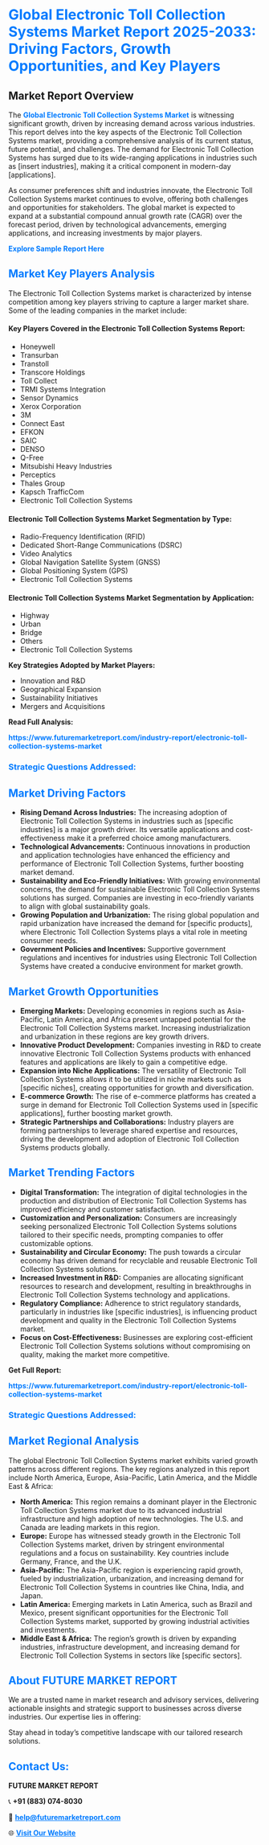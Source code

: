 <h1 style="color: #007BFF;">Global Electronic Toll Collection Systems Market Report 2025-2033: Driving Factors, Growth Opportunities, and Key Players</h1>

<section id="overview">
<h2>Market Report Overview</h2>
<p>The <a href="https://www.futuremarketreport.com/industry-report/electronic-toll-collection-systems-market" style="color: #007BFF; text-decoration: none;"><strong>Global Electronic Toll Collection Systems Market</strong></a> is witnessing significant growth, driven by increasing demand across various industries. This report delves into the key aspects of the Electronic Toll Collection Systems market, providing a comprehensive analysis of its current status, future potential, and challenges. The demand for Electronic Toll Collection Systems has surged due to its wide-ranging applications in industries such as [insert industries], making it a critical component in modern-day [applications].</p>
<p>As consumer preferences shift and industries innovate, the Electronic Toll Collection Systems market continues to evolve, offering both challenges and opportunities for stakeholders. The global market is expected to expand at a substantial compound annual growth rate (CAGR) over the forecast period, driven by technological advancements, emerging applications, and increasing investments by major players.</p>
</section>

<section id="overview">
<p><a href="https://www.futuremarketreport.com/request-sample/reportId=99090" style="color: #007BFF; text-decoration: none;"><strong>Explore Sample Report Here</strong></a></p>
</section>

<section id="key-players">
<h2 style="color: #007BFF;">Market Key Players Analysis</h2>
<p>The Electronic Toll Collection Systems market is characterized by intense competition among key players striving to capture a larger market share. Some of the leading companies in the market include:</p>
<h4>Key Players Covered in the Electronic Toll Collection Systems Report:</h4>
<ul><li>Honeywell</li><li>Transurban</li><li>Transtoll</li><li>Transcore Holdings</li><li>Toll Collect</li><li>TRMI Systems Integration</li><li>Sensor Dynamics</li><li>Xerox Corporation</li><li>3M</li><li>Connect East</li><li>EFKON</li><li>SAIC</li><li>DENSO</li><li>Q-Free</li><li>Mitsubishi Heavy Industries</li><li>Perceptics</li><li>Thales Group</li><li>Kapsch TrafficCom</li><li>Electronic Toll Collection Systems</li></ul>
<h4>Electronic Toll Collection Systems Market Segmentation by Type:</h4>
<ul><li>Radio-Frequency Identification (RFID)</li><li>Dedicated Short-Range Communications (DSRC)</li><li>Video Analytics</li><li>Global Navigation Satellite System (GNSS)</li><li>Global Positioning System (GPS)</li><li>Electronic Toll Collection Systems</li></ul>

<h4>Electronic Toll Collection Systems Market Segmentation by Application:</h4>
<ul><li>Highway</li><li>Urban</li><li>Bridge</li><li>Others</li><li>Electronic Toll Collection Systems</li></ul>
<p><strong>Key Strategies Adopted by Market Players:</strong></p>
<ul>
<li>Innovation and R&D</li>
<li>Geographical Expansion</li>
<li>Sustainability Initiatives</li>
<li>Mergers and Acquisitions</li>
</ul>
</section>

<section>
<p><strong>Read Full Analysis: </strong></p><a href="https://www.futuremarketreport.com/industry-report/electronic-toll-collection-systems-market" style="color: #007BFF; text-decoration: none;"><strong>https://www.futuremarketreport.com/industry-report/electronic-toll-collection-systems-market</strong></a>
<h3 style="color: #007BFF;">Strategic Questions Addressed:</h3>
</section>

<section id="driving-factors">
<h2 style="color: #007BFF;">Market Driving Factors</h2>
<ul>
<li><strong>Rising Demand Across Industries:</strong> The increasing adoption of Electronic Toll Collection Systems in industries such as [specific industries] is a major growth driver. Its versatile applications and cost-effectiveness make it a preferred choice among manufacturers.</li>
<li><strong>Technological Advancements:</strong> Continuous innovations in production and application technologies have enhanced the efficiency and performance of Electronic Toll Collection Systems, further boosting market demand.</li>
<li><strong>Sustainability and Eco-Friendly Initiatives:</strong> With growing environmental concerns, the demand for sustainable Electronic Toll Collection Systems solutions has surged. Companies are investing in eco-friendly variants to align with global sustainability goals.</li>
<li><strong>Growing Population and Urbanization:</strong> The rising global population and rapid urbanization have increased the demand for [specific products], where Electronic Toll Collection Systems plays a vital role in meeting consumer needs.</li>
<li><strong>Government Policies and Incentives:</strong> Supportive government regulations and incentives for industries using Electronic Toll Collection Systems have created a conducive environment for market growth.</li>
</ul>
</section>

<section id="growth-opportunities">
<h2 style="color: #007BFF;">Market Growth Opportunities</h2>
<ul>
<li><strong>Emerging Markets:</strong> Developing economies in regions such as Asia-Pacific, Latin America, and Africa present untapped potential for the Electronic Toll Collection Systems market. Increasing industrialization and urbanization in these regions are key growth drivers.</li>
<li><strong>Innovative Product Development:</strong> Companies investing in R&D to create innovative Electronic Toll Collection Systems products with enhanced features and applications are likely to gain a competitive edge.</li>
<li><strong>Expansion into Niche Applications:</strong> The versatility of Electronic Toll Collection Systems allows it to be utilized in niche markets such as [specific niches], creating opportunities for growth and diversification.</li>
<li><strong>E-commerce Growth:</strong> The rise of e-commerce platforms has created a surge in demand for Electronic Toll Collection Systems used in [specific applications], further boosting market growth.</li>
<li><strong>Strategic Partnerships and Collaborations:</strong> Industry players are forming partnerships to leverage shared expertise and resources, driving the development and adoption of Electronic Toll Collection Systems products globally.</li>
</ul>
</section>

<section id="trending-factors">
<h2 style="color: #007BFF;">Market Trending Factors</h2>
<ul>
<li><strong>Digital Transformation:</strong> The integration of digital technologies in the production and distribution of Electronic Toll Collection Systems has improved efficiency and customer satisfaction.</li>
<li><strong>Customization and Personalization:</strong> Consumers are increasingly seeking personalized Electronic Toll Collection Systems solutions tailored to their specific needs, prompting companies to offer customizable options.</li>
<li><strong>Sustainability and Circular Economy:</strong> The push towards a circular economy has driven demand for recyclable and reusable Electronic Toll Collection Systems solutions.</li>
<li><strong>Increased Investment in R&D:</strong> Companies are allocating significant resources to research and development, resulting in breakthroughs in Electronic Toll Collection Systems technology and applications.</li>
<li><strong>Regulatory Compliance:</strong> Adherence to strict regulatory standards, particularly in industries like [specific industries], is influencing product development and quality in the Electronic Toll Collection Systems market.</li>
<li><strong>Focus on Cost-Effectiveness:</strong> Businesses are exploring cost-efficient Electronic Toll Collection Systems solutions without compromising on quality, making the market more competitive.</li>
</ul>
</section>

<section>
<p><strong>Get Full Report: </strong></p><a href="https://www.futuremarketreport.com/industry-report/electronic-toll-collection-systems-market" style="color: #007BFF; text-decoration: none;"><strong>https://www.futuremarketreport.com/industry-report/electronic-toll-collection-systems-market</strong></a>
<h3 style="color: #007BFF;">Strategic Questions Addressed:</h3>
</section>


<section id="regional-analysis">
<h2 style="color: #007BFF;">Market Regional Analysis</h2>
<p>The global Electronic Toll Collection Systems market exhibits varied growth patterns across different regions. The key regions analyzed in this report include North America, Europe, Asia-Pacific, Latin America, and the Middle East & Africa:</p>
<ul>
<li><strong>North America:</strong> This region remains a dominant player in the Electronic Toll Collection Systems market due to its advanced industrial infrastructure and high adoption of new technologies. The U.S. and Canada are leading markets in this region.</li>
<li><strong>Europe:</strong> Europe has witnessed steady growth in the Electronic Toll Collection Systems market, driven by stringent environmental regulations and a focus on sustainability. Key countries include Germany, France, and the U.K.</li>
<li><strong>Asia-Pacific:</strong> The Asia-Pacific region is experiencing rapid growth, fueled by industrialization, urbanization, and increasing demand for Electronic Toll Collection Systems in countries like China, India, and Japan.</li>
<li><strong>Latin America:</strong> Emerging markets in Latin America, such as Brazil and Mexico, present significant opportunities for the Electronic Toll Collection Systems market, supported by growing industrial activities and investments.</li>
<li><strong>Middle East & Africa:</strong> The region’s growth is driven by expanding industries, infrastructure development, and increasing demand for Electronic Toll Collection Systems in sectors like [specific sectors].</li>
</ul>
</section>

<footer>
<h2 style="color: #007BFF;">About FUTURE MARKET REPORT</h2>
<p>We are a trusted name in market research and advisory services, delivering actionable insights and strategic support to businesses across diverse industries. Our expertise lies in offering:</p>

<p>Stay ahead in today’s competitive landscape with our tailored research solutions.</p>

<h2 style="color: #007BFF;">Contact Us:</h2>
<p><strong>FUTURE MARKET REPORT</strong></p>
<p>📞 <strong>+91 (883) 074-8030</strong></p>
<p>📧 <strong><a href="mailto:help@futuremarketreport.com" style="color: #007BFF;">help@futuremarketreport.com</a></strong></p>
<p>🌐 <strong><a href="https://www.futuremarketreport.com/" style="color: #007BFF;">Visit Our Website</a></strong></p>
</footer>